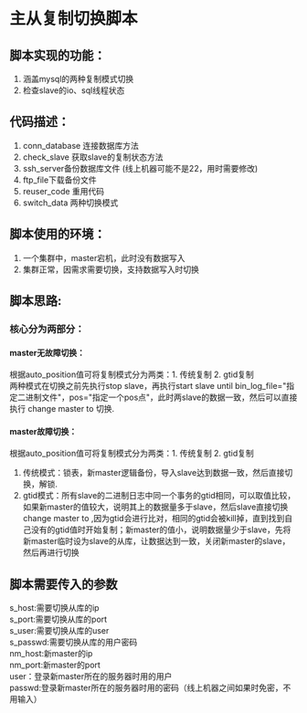 # 主从复制切换脚本
## 脚本实现的功能：
1. 涵盖mysql的两种复制模式切换
2. 检查slave的io、sql线程状态
## 代码描述：
1. conn_database 连接数据库方法
2. check_slave 获取slave的复制状态方法
3. ssh_server备份数据库文件 (线上机器可能不是22，用时需要修改)
4. ftp_file下载备份文件
5. reuser_code 重用代码
6. switch_data 两种切换模式
## 脚本使用的环境：
1. 一个集群中，master宕机，此时没有数据写入<br>
2. 集群正常，因需求需要切换，支持数据写入时切换<br>
## 脚本思路:
### 核心分为两部分：<br>
#### master无故障切换：<br>
根据auto_position值可将复制模式分为两类：1. 传统复制   2. gtid复制<br>
两种模式在切换之前先执行stop slave，再执行start slave until bin_log_file="指定二进制文件"，pos="指定一个pos点"，此时两slave的数据一致，然后可以直接执行 change master to 切换.<br>
#### master故障切换：<br>
根据auto_position值可将复制模式分为两类：1. 传统复制   2. gtid复制<br>
1. 传统模式：锁表，新master逻辑备份，导入slave达到数据一致，然后直接切换，解锁.<br>
2. gtid模式：所有slave的二进制日志中同一个事务的gtid相同，可以取值比较，如果新master的值较大，说明其上的数据量多于slave，然后slave直接切换change master to ,因为gtid会进行比对，相同的gtid会被kill掉，直到找到自己没有的gtid值时开始复制；新master的值小，说明数据量少于slave，先将新master临时设为slave的从库，让数据达到一致，关闭新master的slave，然后再进行切换
## 脚本需要传入的参数
s_host:需要切换从库的ip <br>
s_port:需要切换从库的port <br>
s_user:需要切换从库的user <br>
s_passwd:需要切换从库的用户密码 <br>
nm_host:新master的ip <br>
nm_port:新master的port <br>
user：登录新master所在的服务器时用的用户 <br>
passwd:登录新master所在的服务器时用的密码（线上机器之间如果时免密，不用输入） <br>
